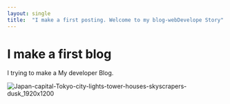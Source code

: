 ```yaml
---
layout: single
title:  "I make a first posting. Welcome to my blog-webDevelope Story"
---
```


# I make a first blog

I trying to make a My developer Blog.

![Japan-capital-Tokyo-city-lights-tower-houses-skyscrapers-dusk_1920x1200](D:\DeveloperStoey\LeeGwonSeon.github.io\images\2022-01-30-first\Japan-capital-Tokyo-city-lights-tower-houses-skyscrapers-dusk_1920x1200.jpg)
